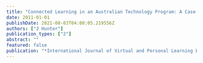 ```yaml
---
title: "Connected Learning in an Australian Technology Program: A Case Study"
date: 2011-01-01
publishDate: 2021-08-03T04:08:05.219556Z
authors: ["J Hunter"]
publication_types: ["2"]
abstract: ""
featured: false
publication: "*International Journal of Virtual and Personal Learning Environments*"
---
```


